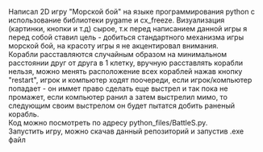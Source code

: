 Написал 2D игру "Морской бой" на языке программирования python с использование библиотеки pygame и cx_freeze.
Визуализация (картинки, кнопки и т.д) сырое, т.к перед написанием данной игры я перед собой ставил цель - добиться стандартного
механизма игры морской бой, на красоту игры я не акцентировал внимания.<br>
Корабли расставляются случайным образом на минимальном расстоянии друг от друга в 1 клетку, вручную расставлять корабли нельзя, можно менять 
расположение всех кораблей нажав кнопку "restart", игрок и компьютер ходят поочереди, если игрок/компьютер попадает - он иммет право
сделать еще выстрел и так пока не промажет, если компьютер ранил а затем выстрелил мимо, то следующим своим выстрелом он будет пытатся добить
раненый корабль.<br>
Код можно посмотреть по адресу python_files/BattleS.py.<br>
Запустить игру, можно скачав данный репозиторий и запустив .exe файл 
